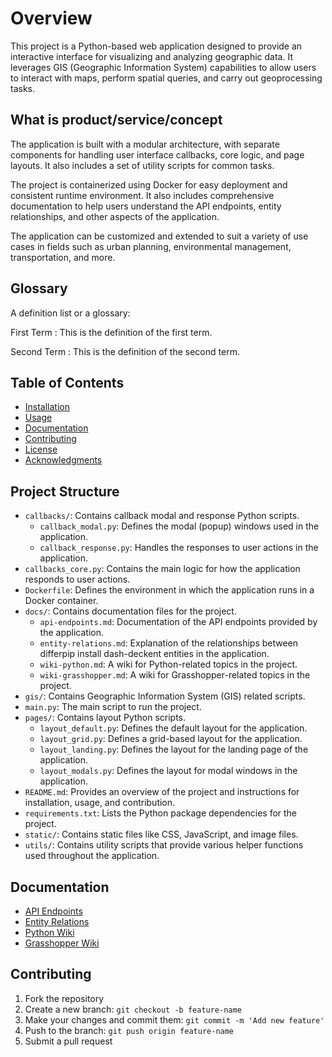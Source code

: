 # Overview

This project is a Python-based web application designed to provide an interactive interface for visualizing and
analyzing geographic data. It leverages GIS (Geographic Information System) capabilities to allow users to interact with
maps, perform spatial queries, and carry out geoprocessing tasks.

## What is product/service/concept

The application is built with a modular architecture, with separate components for handling user interface callbacks,
core logic, and page layouts. It also includes a set of utility scripts for common tasks.

The project is containerized using Docker for easy deployment and consistent runtime environment. It also includes
comprehensive documentation to help users understand the API endpoints, entity relationships, and other aspects of the
application.

The application can be customized and extended to suit a variety of use cases in fields such as urban planning,
environmental management, transportation, and more.

## Glossary

A definition list or a glossary:

First Term
: This is the definition of the first term.

Second Term
: This is the definition of the second term.

## Table of Contents

- [Installation](#installation)
- [Usage](#usage)
- [Documentation](#documentation)
- [Contributing](#contributing)
- [License](#license)
- [Acknowledgments](#acknowledgments)

## Project Structure

- `callbacks/`: Contains callback modal and response Python scripts.
    - `callback_modal.py`: Defines the modal (popup) windows used in the application.
    - `callback_response.py`: Handles the responses to user actions in the application.
- `callbacks_core.py`: Contains the main logic for how the application responds to user actions.
- `Dockerfile`: Defines the environment in which the application runs in a Docker container.
- `docs/`: Contains documentation files for the project.
    - `api-endpoints.md`: Documentation of the API endpoints provided by the application.
    - `entity-relations.md`: Explanation of the relationships between differpip install dash-deckent entities in the
      application.
    - `wiki-python.md`: A wiki for Python-related topics in the project.
    - `wiki-grasshopper.md`: A wiki for Grasshopper-related topics in the project.
- `gis/`: Contains Geographic Information System (GIS) related scripts.
- `main.py`: The main script to run the project.
- `pages/`: Contains layout Python scripts.
    - `layout_default.py`: Defines the default layout for the application.
    - `layout_grid.py`: Defines a grid-based layout for the application.
    - `layout_landing.py`: Defines the layout for the landing page of the application.
    - `layout_modals.py`: Defines the layout for modal windows in the application.
- `README.md`: Provides an overview of the project and instructions for installation, usage, and contribution.
- `requirements.txt`: Lists the Python package dependencies for the project.
- `static/`: Contains static files like CSS, JavaScript, and image files.
- `utils/`: Contains utility scripts that provide various helper functions used throughout the application.

## Documentation

- [API Endpoints](docs/Endpoints)
- [Entity Relations](sql_tests/entity-relations.md)
- [Python Wiki](docs/wiki-python.md)
- [Grasshopper Wiki](docs/wiki-grasshopper.md)

## Contributing

1. Fork the repository
2. Create a new branch: `git checkout -b feature-name`
3. Make your changes and commit them: `git commit -m 'Add new feature'`
4. Push to the branch: `git push origin feature-name`
5. Submit a pull request

